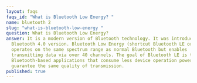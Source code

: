 ```yaml
---
layout: faqs
faqs_id: "What is Bluetooth Low Energy? "
name: bluetooth 2
slug: "what-is-bluetooth-low-energy "
question: What is Bluetooth Low Energy?
answer: It is a modern version of Bluetooth technology. It was introduced in
  Bluetooth 4.0 version. Bluetooth Low Energy (shortcut Bluetooth LE or BLE)
  operates on the same spectrum range as normal Bluetooth but enables
  transmitting data via over 40 channels. The goal of Bluetooth LE is to develop
  Bluetooth-based applications that consume less device operation power and
  guarantee the same quality of transmission.
published: true
---
```

